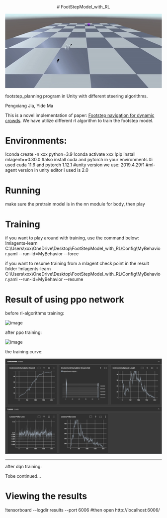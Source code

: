 <center># FootStepModel_with_RL</center>

<p align="center">
  <img src="./Demo/footstep.gif" />
</p>

footstep_planning program in Unity with different steering algorithms.

Pengxiang Jia, Yide Ma

This is a novel implementation of paper: [Footstep navigation for dynamic crowds](https://people.cs.rutgers.edu/~mk1353/pdfs/footstep-navigation.pdf).
We have utilize different rl algorithm to train the footstep model.

# Environments: 
!conda create -n xxx python=3.9
!conda activate xxx
!pip install mlagent==0.30.0
#also install cuda and pytorch in your environments
#i used cuda 11.6 and pytorch 1.12.1
#unity version we use: 2019.4.29f1
#ml-agent version in unity editor i used is 2.0

# Running
make sure the pretrain model is in the nn module for body, then play

# Training
if you want to play around with training, use the command below:
!mlagents-learn C:\Users\xxx\OneDrive\Desktop\FootStepModel_with_RL\Config\MyBehavior.yaml --run-id=MyBehavior --force

if you want to resume training from a mlagent check point in the result folder
!mlagents-learn C:\Users\xxx\OneDrive\Desktop\FootStepModel_with_RL\Config\MyBehavior.yaml --run-id=MyBehavior --resume

# Result of using ppo network

before rl-algorithms training:

![image](./Demo/old.gif)

after ppo training:

![image](./Demo/1.gif)


the training curve:

![image](./Demo/loss.png)

----------------------

after dqn training:

Tobe continued...

# Viewing the results
!tensorboard --logdir results --port 6006
#then open http://localhost:6006/


